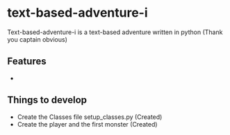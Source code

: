 # text-based-adventure-i

Text-based-adventure-i is a text-based adventure written in python (Thank you captain obvious)

## Features
- 

## Things to develop
- Create the Classes file setup_classes.py (Created)
- Create the player and the first monster (Created)
